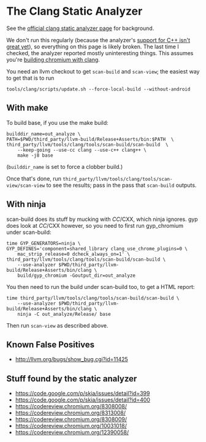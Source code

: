 # The Clang Static Analyzer

See the [official clang static analyzer page](http://clang-analyzer.llvm.org/)
for background.

We don't run this regularly (because the analyzer's
[support for C++ isn't great yet](http://clang-analyzer.llvm.org/dev_cxx.html)),
so everything on this page is likely broken. The last time I checked, the
analyzer reported mostly uninteresting things. This assumes you're
[building chromium with clang](clang.md).

You need an llvm checkout to get `scan-build` and `scan-view`; the easiest way
to get that is to run

```shell
tools/clang/scripts/update.sh --force-local-build --without-android
```

## With make

To build base, if you use the make build:

```
builddir_name=out_analyze \
PATH=$PWD/third_party/llvm-build/Release+Asserts/bin:$PATH  \
third_party/llvm/tools/clang/tools/scan-build/scan-build  \
    --keep-going --use-cc clang --use-c++ clang++ \
    make -j8 base
```

(`builddir_name` is set to force a clobber build.)

Once that's done, run `third_party/llvm/tools/clang/tools/scan-view/scan-view`
to see the results; pass in the pass that `scan-build` outputs.

## With ninja

scan-build does its stuff by mucking with $CC/$CXX, which ninja ignores. gyp
does look at $CC/$CXX however, so you need to first run gyp\_chromium under
scan-build:

```shell
time GYP_GENERATORS=ninja \
GYP_DEFINES='component=shared_library clang_use_chrome_plugins=0 \
    mac_strip_release=0 dcheck_always_on=1' \
third_party/llvm/tools/clang/tools/scan-build/scan-build \
    --use-analyzer $PWD/third_party/llvm-build/Release+Asserts/bin/clang \
    build/gyp_chromium -Goutput_dir=out_analyze
```

You then need to run the build under scan-build too, to get a HTML report:

```shell
time third_party/llvm/tools/clang/tools/scan-build/scan-build \
    --use-analyzer $PWD/third_party/llvm-build/Release+Asserts/bin/clang \
    ninja -C out_analyze/Release/ base
```

Then run `scan-view` as described above.

## Known False Positives

* http://llvm.org/bugs/show_bug.cgi?id=11425

## Stuff found by the static analyzer

*   https://code.google.com/p/skia/issues/detail?id=399
*   https://code.google.com/p/skia/issues/detail?id=400
*   https://codereview.chromium.org/8308008/
*   https://codereview.chromium.org/8313008/
*   https://codereview.chromium.org/8308009/
*   https://codereview.chromium.org/10031018/
*   https://codereview.chromium.org/12390058/
